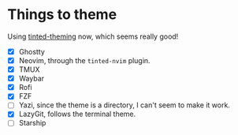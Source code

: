 # Things to theme

Using [tinted-theming](https://github.com/tinted-theming) now, which seems really good!

- [x] Ghostty
- [x] Neovim, through the `tinted-nvim` plugin.
- [x] TMUX
- [x] Waybar
- [x] Rofi
- [x] FZF
- [ ] Yazi, since the theme is a directory, I can't seem to make it work.
- [x] LazyGit, follows the terminal theme.
- [ ] Starship
